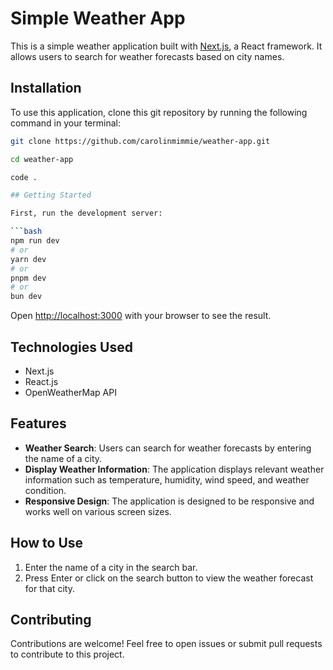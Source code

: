 # Simple Weather App

This is a simple weather application built with [Next.js](https://nextjs.org/), a React framework. It allows users to search for weather forecasts based on city names.

## Installation

To use this application, clone this git repository by running the following command in your terminal:

```bash
git clone https://github.com/carolinmimmie/weather-app.git

cd weather-app

code .

## Getting Started

First, run the development server:

```bash
npm run dev
# or
yarn dev
# or
pnpm dev
# or
bun dev
```

Open [http://localhost:3000](http://localhost:3000) with your browser to see the result.

## Technologies Used
- Next.js
- React.js
- OpenWeatherMap API

## Features
- **Weather Search**: Users can search for weather forecasts by entering the name of a city.
- **Display Weather Information**: The application displays relevant weather information such as temperature, humidity, wind speed, and weather condition.
- **Responsive Design**: The application is designed to be responsive and works well on various screen sizes.

## How to Use
1. Enter the name of a city in the search bar.
2. Press Enter or click on the search button to view the weather forecast for that city.

## Contributing
Contributions are welcome! Feel free to open issues or submit pull requests to contribute to this project.
